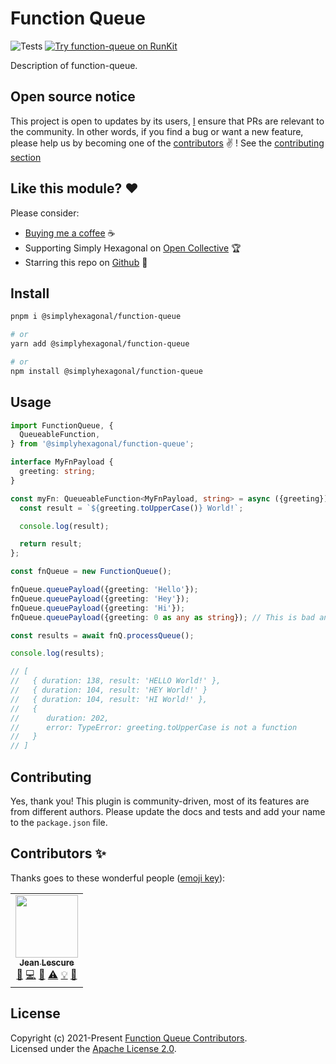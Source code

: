 # Function Queue
![Tests](https://github.com/simplyhexagonal/function-queue/workflows/tests/badge.svg)
[![Try function-queue on RunKit](https://badge.runkitcdn.com/@simplyhexagonal/function-queue.svg)](https://npm.runkit.com/@simplyhexagonal/function-queue)

Description of function-queue.

## Open source notice

This project is open to updates by its users, [I](https://github.com/jeanlescure) ensure that PRs are relevant to the community.
In other words, if you find a bug or want a new feature, please help us by becoming one of the
[contributors](#contributors-) ✌️ ! See the [contributing section](#contributing)

## Like this module? ❤

Please consider:

- [Buying me a coffee](https://www.buymeacoffee.com/jeanlescure) ☕
- Supporting Simply Hexagonal on [Open Collective](https://opencollective.com/simplyhexagonal) 🏆
- Starring this repo on [Github](https://github.com/simplyhexagonal/function-queue) 🌟

## Install

```sh
pnpm i @simplyhexagonal/function-queue

# or
yarn add @simplyhexagonal/function-queue

# or
npm install @simplyhexagonal/function-queue
```

## Usage

```ts
import FunctionQueue, {
  QueueableFunction,
} from '@simplyhexagonal/function-queue';

interface MyFnPayload {
  greeting: string;
}

const myFn: QueueableFunction<MyFnPayload, string> = async ({greeting}) => {
  const result = `${greeting.toUpperCase()} World!`;

  console.log(result);

  return result;
};

const fnQueue = new FunctionQueue();

fnQueue.queuePayload({greeting: 'Hello'});
fnQueue.queuePayload({greeting: 'Hey'});
fnQueue.queuePayload({greeting: 'Hi'});
fnQueue.queuePayload({greeting: 0 as any as string}); // This is bad and would obviously fail at runtime

const results = await fnQ.processQueue();

console.log(results);

// [
//   { duration: 138, result: 'HELLO World!' },
//   { duration: 104, result: 'HEY World!' }
//   { duration: 104, result: 'HI World!' },
//   {
//      duration: 202,
//      error: TypeError: greeting.toUpperCase is not a function
//   }
// ]
```

## Contributing

Yes, thank you! This plugin is community-driven, most of its features are from different authors.
Please update the docs and tests and add your name to the `package.json` file.

## Contributors ✨

Thanks goes to these wonderful people ([emoji key](https://allcontributors.org/docs/en/emoji-key)):

<!-- ALL-CONTRIBUTORS-LIST:START - Do not remove or modify this section -->
<!-- prettier-ignore-start -->
<!-- markdownlint-disable -->
<table>
  <tr>
    <td align="center"><a href="https://jeanlescure.cr"><img src="https://avatars2.githubusercontent.com/u/3330339?v=4" width="100px;" alt=""/><br /><sub><b>Jean Lescure</b></sub></a><br /><a href="#maintenance-jeanlescure" title="Maintenance">🚧</a> <a href="https://github.com/simplyhexagonal/function-queue/commits?author=jeanlescure" title="Code">💻</a> <a href="#userTesting-jeanlescure" title="User Testing">📓</a> <a href="https://github.com/simplyhexagonal/function-queue/commits?author=jeanlescure" title="Tests">⚠️</a> <a href="#example-jeanlescure" title="Examples">💡</a> <a href="https://github.com/simplyhexagonal/function-queue/commits?author=jeanlescure" title="Documentation">📖</a></td>
</table>

<!-- markdownlint-enable -->
<!-- prettier-ignore-end -->
<!-- ALL-CONTRIBUTORS-LIST:END -->
## License

Copyright (c) 2021-Present [Function Queue Contributors](https://github.com/simplyhexagonal/function-queue/#contributors-).<br/>
Licensed under the [Apache License 2.0](https://www.apache.org/licenses/LICENSE-2.0).
